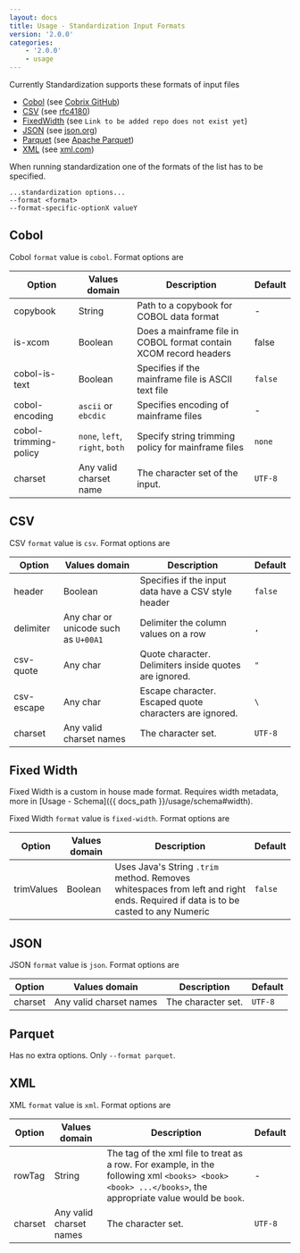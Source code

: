```yaml
---
layout: docs
title: Usage - Standardization Input Formats
version: '2.0.0'
categories:
    - '2.0.0'
    - usage
---
```


Currently Standardization supports these formats of input files

- [Cobol](#cobol) (see [Cobrix GitHub](https://github.com/AbsaOSS/cobrix/))
- [CSV](#csv) (see [rfc4180](https://tools.ietf.org/html/rfc4180))
- [FixedWidth](#fixed-width) (see `Link to be added repo does not exist yet`)
- [JSON](#json) (see [json.org](https://www.json.org/json-en.html))
- [Parquet](#parquet) (see [Apache Parquet](https://parquet.apache.org/documentation/latest/))
- [XML](#xml) (see [xml.com](https://www.xml.com/))

When running standardization one of the formats of the list has to be specified.

```shell
...standardization options...
--format <format>
--format-specific-optionX valueY
```

## Cobol

Cobol `format` value is `cobol`. Format options are

| Option | Values domain | Description | Default |
|---|---|---|---|
| copybook | String | Path to a copybook for COBOL data format | - |
| is-xcom | Boolean | Does a mainframe file in COBOL format contain XCOM record headers | false |
| cobol-is-text | Boolean | Specifies if the mainframe file is ASCII text file | `false` |
| cobol-encoding | `ascii` or `ebcdic` | Specifies encoding of mainframe files | - |
| cobol-trimming-policy | `none`, `left`, `right`, `both` | Specify string trimming policy for mainframe files | `none` |
| charset | Any valid charset name | The character set of the input. | `UTF-8` |

## CSV

CSV `format` value is `csv`. Format options are

| Option | Values domain | Description | Default |
|---|---|---|---|
| header | Boolean | Specifies if the input data have a CSV style header | `false` |
| delimiter | Any char or unicode such as `U+00A1` | Delimiter the column values on a row | `,` |
| csv-quote | Any char | Quote character. Delimiters inside quotes are ignored. | `"` |
| csv-escape | Any char | Escape character. Escaped quote characters are ignored. | `\` |
| charset | Any valid charset names | The character set. | `UTF-8` |

## Fixed Width

Fixed Width is a custom in house made format. Requires width metadata, more in [Usage - Schema]({{ docs_path }}/usage/schema#width).

Fixed Width `format` value is `fixed-width`. Format options are

| Option | Values domain | Description | Default |
|---|---|---|---|
| trimValues | Boolean | Uses Java's String `.trim`  method. Removes whitespaces from left and right ends. Required if data is to be casted to any Numeric | `false` |

## JSON

JSON `format` value is `json`. Format options are

| Option | Values domain | Description | Default |
|---|---|---|---|
| charset | Any valid charset names | The character set. | `UTF-8` |

## Parquet

Has no extra options. Only `--format parquet`.

## XML

XML `format` value is `xml`. Format options are

| Option | Values domain | Description | Default |
|---|---|---|---|
| rowTag | String | The tag of the xml file to treat as a row. For example, in the following xml `<books> <book><book> ...</books>`, the appropriate value would be `book`. | - |
| charset | Any valid charset names | The character set. | `UTF-8` |
